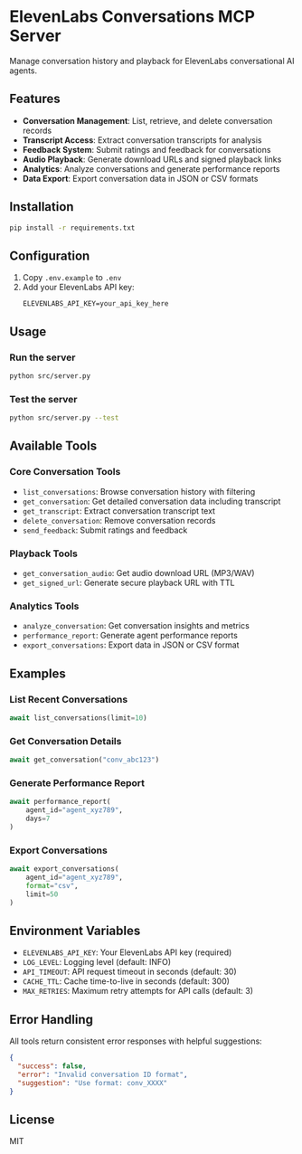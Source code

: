 # ElevenLabs Conversations MCP Server

Manage conversation history and playback for ElevenLabs conversational AI agents.

## Features

- **Conversation Management**: List, retrieve, and delete conversation records
- **Transcript Access**: Extract conversation transcripts for analysis
- **Feedback System**: Submit ratings and feedback for conversations
- **Audio Playback**: Generate download URLs and signed playback links
- **Analytics**: Analyze conversations and generate performance reports
- **Data Export**: Export conversation data in JSON or CSV formats

## Installation

```bash
pip install -r requirements.txt
```

## Configuration

1. Copy `.env.example` to `.env`
2. Add your ElevenLabs API key:
   ```
   ELEVENLABS_API_KEY=your_api_key_here
   ```

## Usage

### Run the server

```bash
python src/server.py
```

### Test the server

```bash
python src/server.py --test
```

## Available Tools

### Core Conversation Tools

- `list_conversations`: Browse conversation history with filtering
- `get_conversation`: Get detailed conversation data including transcript
- `get_transcript`: Extract conversation transcript text
- `delete_conversation`: Remove conversation records
- `send_feedback`: Submit ratings and feedback

### Playback Tools

- `get_conversation_audio`: Get audio download URL (MP3/WAV)
- `get_signed_url`: Generate secure playback URL with TTL

### Analytics Tools

- `analyze_conversation`: Get conversation insights and metrics
- `performance_report`: Generate agent performance reports
- `export_conversations`: Export data in JSON or CSV format

## Examples

### List Recent Conversations

```python
await list_conversations(limit=10)
```

### Get Conversation Details

```python
await get_conversation("conv_abc123")
```

### Generate Performance Report

```python
await performance_report(
    agent_id="agent_xyz789",
    days=7
)
```

### Export Conversations

```python
await export_conversations(
    agent_id="agent_xyz789",
    format="csv",
    limit=50
)
```

## Environment Variables

- `ELEVENLABS_API_KEY`: Your ElevenLabs API key (required)
- `LOG_LEVEL`: Logging level (default: INFO)
- `API_TIMEOUT`: API request timeout in seconds (default: 30)
- `CACHE_TTL`: Cache time-to-live in seconds (default: 300)
- `MAX_RETRIES`: Maximum retry attempts for API calls (default: 3)

## Error Handling

All tools return consistent error responses with helpful suggestions:

```json
{
  "success": false,
  "error": "Invalid conversation ID format",
  "suggestion": "Use format: conv_XXXX"
}
```

## License

MIT